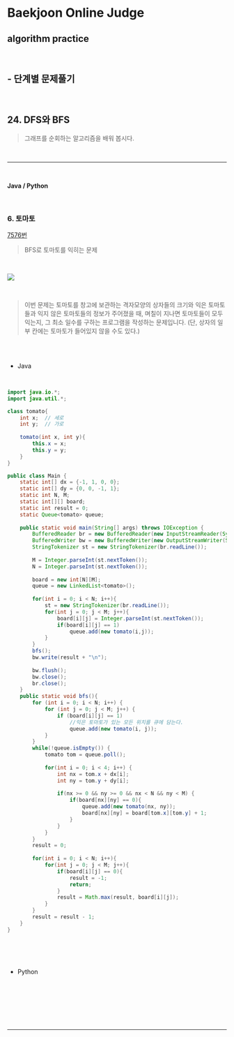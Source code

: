 # Baekjoon Online Judge

## algorithm practice
<br>

## - 단계별 문제풀기
<br>

## 24. DFS와 BFS

> 그래프를 순회하는 알고리즘을 배워 봅시다.

<br>

---

<br>

**Java / Python**

<br>

### 6. 토마토
[7576번](https://www.acmicpc.net/problem/7576) 
> BFS로 토마토를 익히는 문제

<br>

![](https://images.velog.io/images/jini_eun/post/a6d24c17-cf21-4967-a270-7c2eaacb7938/A7FBB891-5143-4AE7-A45E-B4EBA9777DD0_1_105_c.jpeg)

<br>

> 이번 문제는 토마토를 창고에 보관하는 격자모양의 상자들의 크기와 익은 토마토들과 익지 않은 토마토들의 정보가 주어졌을 때, 며칠이 지나면 토마토들이 모두 익는지, 그 최소 일수를 구하는 프로그램을 작성하는 문제입니다. (단, 상자의 일부 칸에는 토마토가 들어있지 않을 수도 있다.)

<br><br>

- Java

<br>

```java
import java.io.*;
import java.util.*;

class tomato{
	int x;	// 세로
	int y;	// 가로
    
	tomato(int x, int y){
		this.x = x;
		this.y = y;
	}
}

public class Main {
	static int[] dx = {-1, 1, 0, 0};
	static int[] dy = {0, 0, -1, 1};
	static int N, M;
	static int[][] board;
	static int result = 0;
	static Queue<tomato> queue;	
    
	public static void main(String[] args) throws IOException {
		BufferedReader br = new BufferedReader(new InputStreamReader(System.in));
		BufferedWriter bw = new BufferedWriter(new OutputStreamWriter(System.out));
		StringTokenizer st = new StringTokenizer(br.readLine());
        
		M = Integer.parseInt(st.nextToken());
		N = Integer.parseInt(st.nextToken());	
        
		board = new int[N][M];     
		queue = new LinkedList<tomato>();  
        
		for(int i = 0; i < N; i++){
			st = new StringTokenizer(br.readLine());      
			for(int j = 0; j < M; j++){
				board[i][j] = Integer.parseInt(st.nextToken());
				if(board[i][j] == 1)
					queue.add(new tomato(i,j));
			}
		}
		bfs();
		bw.write(result + "\n");
        
		bw.flush();
		bw.close();
		br.close();
	}
	public static void bfs(){
		for (int i = 0; i < N; i++) {
			for (int j = 0; j < M; j++) {
				if (board[i][j] == 1)
					//익은 토마토가 있는 모든 위치를 큐에 담는다.
					queue.add(new tomato(i, j));
            }
        }		
		while(!queue.isEmpty()) {		
			tomato tom = queue.poll();
            
			for(int i = 0; i < 4; i++) {
				int nx = tom.x + dx[i];
				int ny = tom.y + dy[i];
                
				if(nx >= 0 && ny >= 0 && nx < N && ny < M) {
					if(board[nx][ny] == 0){
						queue.add(new tomato(nx, ny));						
						board[nx][ny] = board[tom.x][tom.y] + 1;                       
					}
				}
			}
		}
		result = 0;
        
        for(int i = 0; i < N; i++){
			for(int j = 0; j < M; j++){
				if(board[i][j] == 0){
					result = -1;
					return;
                } 
				result = Math.max(result, board[i][j]);
			}
		}
		result = result - 1;  
	}
}
```


<br><br><br>

- Python 

<br><br>

```python

```

<br><br>

---

<br>
